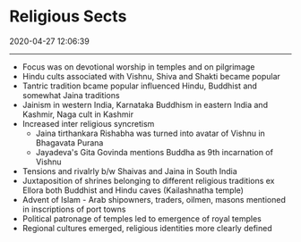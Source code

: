 # Religious Sects
2020-04-27 12:06:39
            
---

-   Focus was on devotional worship in temples and on pilgrimage
-   Hindu cults associated with Vishnu, Shiva and Shakti became popular
-   Tantric tradition bcame popular influenced Hindu, Buddhist and somewhat Jaina traditions
-   Jainism in western India, Karnataka Buddhism in eastern India and Kashmir, Naga cult in Kashmir
-   Increased inter religious syncretism
    -   Jaina tirthankara Rishabha was turned into avatar of Vishnu in Bhagavata Purana
    -   Jayadeva's Gita Govinda mentions Buddha as 9th incarnation of Vishnu
-   Tensions and rivalrly b/w Shaivas and Jaina in South India
-   Juxtaposition of shrines belonging to different religious traditions ex Ellora both Buddhist and Hindu caves (Kailashnatha temple)
-   Advent of Islam - Arab shipowners, traders, oilmen, masons mentioned in inscriptions of port towns
-   Political patronage of temples led to emergence of royal temples
-   Regional cultures emerged, religious identities more clearly defined




